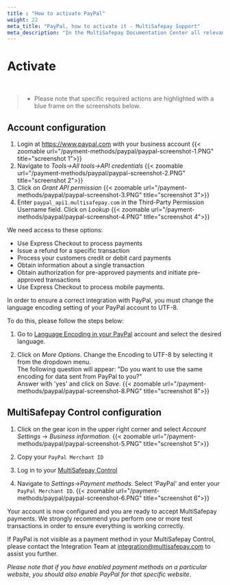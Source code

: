 ```yaml
---
title : "How to activate PayPal"
weight: 22
meta_title: "PayPal, how to activate it - MultiSafepay Support"
meta_description: "In the MultiSafepay Documentation Center all relevant information regarding our Plugins and API. As well as Support pages for Payment Method, Tools and General Questions. You can also find the contact details of our Support Team and Integration Team."
---
```


# Activate
<br>

> * Please note that specific required actions are highlighted with a blue frame on the screenshots below.

##  Account configuration
1. Login at https://www.paypal.com with your business account
    {{< zoomable url="/payment-methods/paypal/paypal-screenshot-1.PNG" title="screenshot 1">}}
2. Navigate to _Tools->All tools->API credentials_
    {{< zoomable url="/payment-methods/paypal/paypal-screenshot-2.PNG" title="screenshot 2">}}
3. Click on _Grant API permission_
    {{< zoomable url="/payment-methods/paypal/paypal-screenshot-3.PNG" title="screenshot 3">}}
4. Enter `paypal_api1.multisafepay.com` in the Third-Party Permission Username field. Click on _Lookup_
    {{< zoomable url="/payment-methods/paypal/paypal-screenshot-4.PNG" title="screenshot 4">}}

We need access to these options:

- Use Express Checkout to process payments
- Issue a refund for a specific transaction
- Process your customers credit or debit card payments
- Obtain information about a single transaction
- Obtain authorization for pre-approved payments and initiate pre-approved transactions
- Use Express Checkout to process mobile payments.

In order to ensure a correct integration with PayPal, you must change the language encoding setting of your PayPal account to UTF-8.

To do this, please follow the steps below:

1. Go to [Language Encoding in your PayPal](https://www.paypal.com/cgi-bin/customerprofileweb?cmd=_profile-language-encoding) account and select the desired language. 

2. Click on _More Options_. Change the Encoding to UTF-8 by selecting it from the dropdown menu.</br>
The following question will appear: "Do you want to use the same encoding for data sent from PayPal to you?"</br>
Answer with 'yes' and click on _Save_.
    {{< zoomable url="/payment-methods/paypal/paypal-screenshot-8.PNG" title="screenshot 8">}}

##  MultiSafepay Control configuration
1. Click on the gear icon in the upper right corner and select _Account Settings_ -> _Business information_.
    {{< zoomable url="/payment-methods/paypal/paypal-screenshot-5.PNG" title="screenshot 5">}}
2. Copy your `PayPal Merchant ID`

3. Log in to your [MultiSafepay Control](https://merchant.multisafepay.com)

4. Navigate to _Settings_->_Payment methods_. Select 'PayPal' and enter your `PayPal Merchant ID`.
    {{< zoomable url="/payment-methods/paypal/paypal-screenshot-6.PNG" title="screenshot 6">}}

Your account is now configured and you are ready to accept MultiSafepay payments. We strongly recommend you perform one or more test transactions in order to ensure everything is working correctly.

If PayPal is not visible as a payment method in your MultiSafepay Control, please contact the Integration Team at <integration@multisafepay.com> to assist you further.

_Please note that if you have enabled payment methods on a particular website, you should also enable PayPal for that specific website_.
